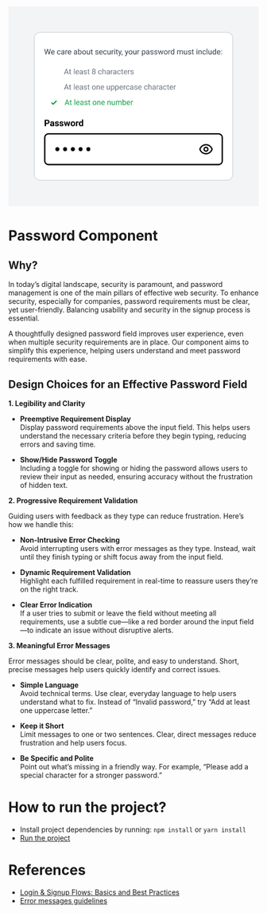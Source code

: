 ![Alt text](/src/assets/media/password_input_preview.png)

# Password Component
## Why?

In today’s digital landscape, security is paramount, and password management is one of the main pillars of effective web security. To enhance security, especially for companies, password requirements must be clear, yet user-friendly. Balancing usability and security in the signup process is essential.

A thoughtfully designed password field improves user experience, even when multiple security requirements are in place. Our component aims to simplify this experience, helping users understand and meet password requirements with ease.
## Design Choices for an Effective Password Field

 **1. Legibility and Clarity**

- **Preemptive Requirement Display**  
    Display password requirements above the input field. This helps users understand the necessary criteria before they begin typing, reducing errors and saving time.

- **Show/Hide Password Toggle**  
    Including a toggle for showing or hiding the password allows users to review their input as needed, ensuring accuracy without the frustration of hidden text.

 **2. Progressive Requirement Validation**

Guiding users with feedback as they type can reduce frustration. Here’s how we handle this:

- **Non-Intrusive Error Checking**  
    Avoid interrupting users with error messages as they type. Instead, wait until they finish typing or shift focus away from the input field.

- **Dynamic Requirement Validation**  
    Highlight each fulfilled requirement in real-time to reassure users they’re on the right track.

- **Clear Error Indication**  
    If a user tries to submit or leave the field without meeting all requirements, use a subtle cue—like a red border around the input field—to indicate an issue without disruptive alerts.

 **3. Meaningful Error Messages**

Error messages should be clear, polite, and easy to understand. Short, precise messages help users quickly identify and correct issues.

- **Simple Language**  
    Avoid technical terms. Use clear, everyday language to help users understand what to fix. Instead of “Invalid password,” try “Add at least one uppercase letter.”

- **Keep it Short**  
    Limit messages to one or two sentences. Clear, direct messages reduce frustration and help users focus.

- **Be Specific and Polite**  
    Point out what’s missing in a friendly way. For example, “Please add a special character for a stronger password.”


# How to run the project?

- Install project dependencies by running:
`npm install` or `yarn install`
- [Run the project](https://angular.io/guide/setup-local#run-the-application)

# References

- [Login & Signup Flows: Basics and Best Practices](https://app.uxcel.com/courses/common-patterns/loginsignup-best-practices-854)
- [Error messages guidelines](https://www.nngroup.com/articles/error-message-guidelines/)
